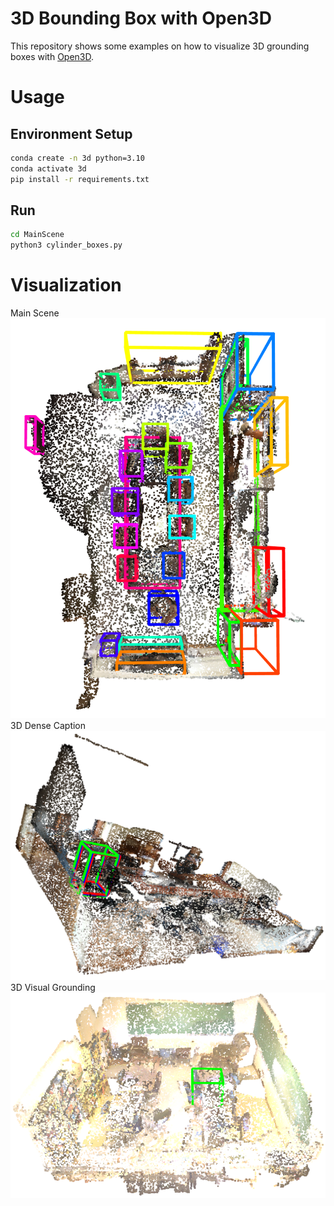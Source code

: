 # 3D Bounding Box with Open3D

This repository shows some examples on how to visualize 3D grounding boxes with [Open3D](https://www.open3d.org/).

# Usage
## Environment Setup

```bash
conda create -n 3d python=3.10
conda activate 3d
pip install -r requirements.txt
```
## Run
```bash
cd MainScene
python3 cylinder_boxes.py
```

# Visualization
Main Scene 
![Main Scene](./results/main_scene.png)
3D Dense Caption 
![3D Dense Caption](./results/dense_caption.png)
3D Visual Grounding
![3D Visual Grounding](./results/visual_grounding2.png)